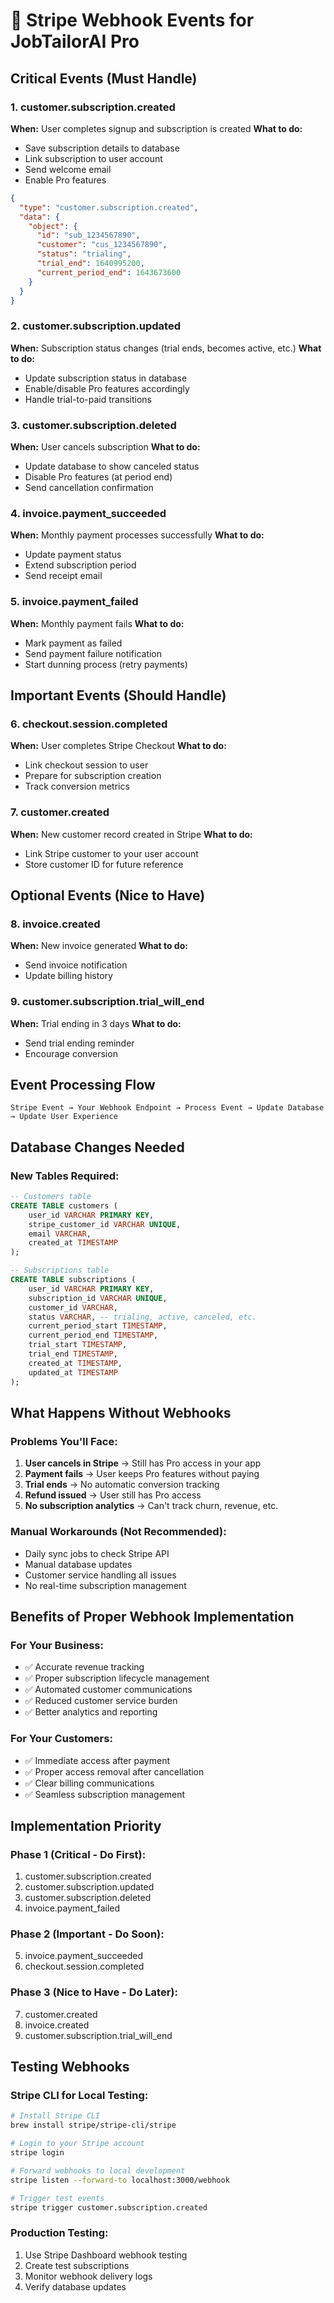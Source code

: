 # 🔔 Stripe Webhook Events for JobTailorAI Pro

## **Critical Events (Must Handle)**

### **1. customer.subscription.created**
**When:** User completes signup and subscription is created
**What to do:**
- Save subscription details to database
- Link subscription to user account
- Send welcome email
- Enable Pro features

```json
{
  "type": "customer.subscription.created",
  "data": {
    "object": {
      "id": "sub_1234567890",
      "customer": "cus_1234567890",
      "status": "trialing",
      "trial_end": 1640995200,
      "current_period_end": 1643673600
    }
  }
}
```

### **2. customer.subscription.updated**
**When:** Subscription status changes (trial ends, becomes active, etc.)
**What to do:**
- Update subscription status in database
- Enable/disable Pro features accordingly
- Handle trial-to-paid transitions

### **3. customer.subscription.deleted**
**When:** User cancels subscription
**What to do:**
- Update database to show canceled status
- Disable Pro features (at period end)
- Send cancellation confirmation

### **4. invoice.payment_succeeded**
**When:** Monthly payment processes successfully
**What to do:**
- Update payment status
- Extend subscription period
- Send receipt email

### **5. invoice.payment_failed**
**When:** Monthly payment fails
**What to do:**
- Mark payment as failed
- Send payment failure notification
- Start dunning process (retry payments)

## **Important Events (Should Handle)**

### **6. checkout.session.completed**
**When:** User completes Stripe Checkout
**What to do:**
- Link checkout session to user
- Prepare for subscription creation
- Track conversion metrics

### **7. customer.created**
**When:** New customer record created in Stripe
**What to do:**
- Link Stripe customer to your user account
- Store customer ID for future reference

## **Optional Events (Nice to Have)**

### **8. invoice.created**
**When:** New invoice generated
**What to do:**
- Send invoice notification
- Update billing history

### **9. customer.subscription.trial_will_end**
**When:** Trial ending in 3 days
**What to do:**
- Send trial ending reminder
- Encourage conversion

## **Event Processing Flow**

```
Stripe Event → Your Webhook Endpoint → Process Event → Update Database → Update User Experience
```

## **Database Changes Needed**

### **New Tables Required:**
```sql
-- Customers table
CREATE TABLE customers (
    user_id VARCHAR PRIMARY KEY,
    stripe_customer_id VARCHAR UNIQUE,
    email VARCHAR,
    created_at TIMESTAMP
);

-- Subscriptions table  
CREATE TABLE subscriptions (
    user_id VARCHAR PRIMARY KEY,
    subscription_id VARCHAR UNIQUE,
    customer_id VARCHAR,
    status VARCHAR, -- trialing, active, canceled, etc.
    current_period_start TIMESTAMP,
    current_period_end TIMESTAMP,
    trial_start TIMESTAMP,
    trial_end TIMESTAMP,
    created_at TIMESTAMP,
    updated_at TIMESTAMP
);
```

## **What Happens Without Webhooks**

### **Problems You'll Face:**
1. **User cancels in Stripe** → Still has Pro access in your app
2. **Payment fails** → User keeps Pro features without paying
3. **Trial ends** → No automatic conversion tracking
4. **Refund issued** → User still has Pro access
5. **No subscription analytics** → Can't track churn, revenue, etc.

### **Manual Workarounds (Not Recommended):**
- Daily sync jobs to check Stripe API
- Manual database updates
- Customer service handling all issues
- No real-time subscription management

## **Benefits of Proper Webhook Implementation**

### **For Your Business:**
- ✅ Accurate revenue tracking
- ✅ Proper subscription lifecycle management
- ✅ Automated customer communications
- ✅ Reduced customer service burden
- ✅ Better analytics and reporting

### **For Your Customers:**
- ✅ Immediate access after payment
- ✅ Proper access removal after cancellation
- ✅ Clear billing communications
- ✅ Seamless subscription management

## **Implementation Priority**

### **Phase 1 (Critical - Do First):**
1. customer.subscription.created
2. customer.subscription.updated  
3. customer.subscription.deleted
4. invoice.payment_failed

### **Phase 2 (Important - Do Soon):**
5. invoice.payment_succeeded
6. checkout.session.completed

### **Phase 3 (Nice to Have - Do Later):**
7. customer.created
8. invoice.created
9. customer.subscription.trial_will_end

## **Testing Webhooks**

### **Stripe CLI for Local Testing:**
```bash
# Install Stripe CLI
brew install stripe/stripe-cli/stripe

# Login to your Stripe account
stripe login

# Forward webhooks to local development
stripe listen --forward-to localhost:3000/webhook

# Trigger test events
stripe trigger customer.subscription.created
```

### **Production Testing:**
1. Use Stripe Dashboard webhook testing
2. Create test subscriptions
3. Monitor webhook delivery logs
4. Verify database updates
